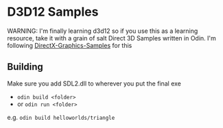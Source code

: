 # D3D12 Samples

WARNING: I'm finally learning d3d12 so if you use this as a learning resource, take it with a grain of salt
Direct 3D Samples written in Odin.
I'm following [DirectX-Graphics-Samples](https://github.com/microsoft/DirectX-Graphics-Samples) for this

## Building

Make sure you add SDL2.dll to wherever you put the final exe

- `odin build <folder>`
- or `odin run <folder>`

e.g. `odin build helloworlds/triangle`
